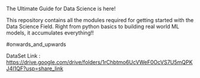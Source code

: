 The Ultimate Guide for Data Science is here!

This repository contains all the modules required for getting started with the Data Science Field.
Right from python basics to building real world ML models, it accumulates everything!!

#onwards_and_upwards

DataSet Link : https://drive.google.com/drive/folders/1rChbtmo6UcVWeF0OcVS7U5mQPKJ4I1QF?usp=share_link

